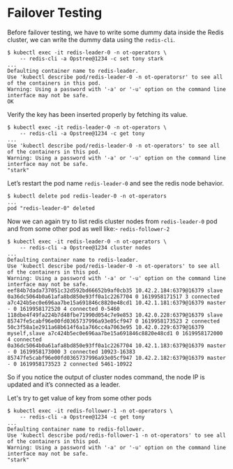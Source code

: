 # Failover Testing

Before failover testing, we have to write some dummy data inside the Redis cluster, we can write the dummy data using the `redis-cli`.

```shell
$ kubectl exec -it redis-leader-0 -n ot-operators \
    -- redis-cli -a Opstree@1234 -c set tony stark
...
Defaulting container name to redis-leader.
Use 'kubectl describe pod/redis-leader-0 -n ot-operatorsr' to see all of the containers in this pod.
Warning: Using a password with '-a' or '-u' option on the command line interface may not be safe.
OK
```

Verify the key has been inserted properly by fetching its value.

```shell
$ kubectl exec -it redis-leader-0 -n ot-operators \
    -- redis-cli -a Opstree@1234 -c get tony
...
Use 'kubectl describe pod/redis-leader-0 -n ot-operators' to see all of the containers in this pod.
Warning: Using a password with '-a' or '-u' option on the command line interface may not be safe.
"stark"
```

Let’s restart the pod name `redis-leader-0` and see the redis node behavior.

```shell
$ kubectl delete pod redis-leader-0 -n ot-operators
...
pod "redis-leader-0" deleted
```

Now we can again try to list redis cluster nodes from `redis-leader-0` pod and from some other pod as well like:- `redis-follower-2`

```shell
$ kubectl exec -it redis-leader-0 -n ot-operators \
    -- redis-cli -a Opstree@1234 cluster nodes
...
Defaulting container name to redis-leader.
Use 'kubectl describe pod/redis-leader-0 -n ot-operators' to see all of the containers in this pod.
Warning: Using a password with '-a' or '-u' option on the command line interface may not be safe.
eef84b7dada737051c32d592bd66652b9af0cb35 10.42.2.184:6379@16379 slave 0a36dc5064b0a61afa8bd850e93ff0a1c2267704 0 1619958171517 3 connected
a7c424b5ec0e696aa7be15a691846c8820e48cd1 10.42.1.181:6379@16379 master - 0 1619958172520 4 connected 0-5460
118dbe4f49fa224b7d48fbe71990d054c7e9e853 10.42.0.228:6379@16379 slave 85747fe5cabf96e00fd0365737996a93e05cf947 0 1619958173523 2 connected
50c3f58a1e2911a68b614f6a1a766cc4a7063e95 10.42.0.229:6379@16379 myself,slave a7c424b5ec0e696aa7be15a691846c8820e48cd1 0 1619958172000 4 connected
0a36dc5064b0a61afa8bd850e93ff0a1c2267704 10.42.1.183:6379@16379 master - 0 1619958173000 3 connected 10923-16383
85747fe5cabf96e00fd0365737996a93e05cf947 10.42.2.182:6379@16379 master - 0 1619958173523 2 connected 5461-10922
```

So if you notice the output of cluster nodes command, the node IP is updated and it’s connected as a leader.

Let's try to get value of key from some other pods

```shell
$ kubectl exec -it redis-follower-1 -n ot-operators \
    -- redis-cli -a Opstree@1234 -c get tony
...
Defaulting container name to redis-follower.
Use 'kubectl describe pod/redis-follower-1 -n ot-operators' to see all of the containers in this pod.
Warning: Using a password with '-a' or '-u' option on the command line interface may not be safe.
"stark"
```
